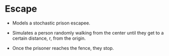 # Escape

- Models a stochastic prison escapee.

- Simulates a person randomly walking from the center until they get to a certain distance, r, from the origin.

- Once the prisoner reaches the fence, they stop.

